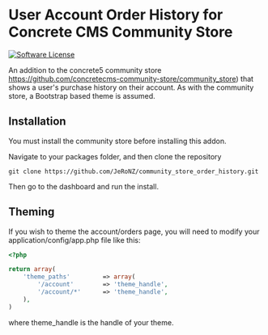 # User Account Order History for Concrete CMS Community Store

[![Software License](https://img.shields.io/badge/license-MIT-brightgreen.svg?style=flat-square)](LICENSE)

An addition to the concrete5 community store https://github.com/concretecms-community-store/community_store) that
shows a user's purchase history on their account. As with the community store, a Bootstrap based theme is assumed.

## Installation
You must install the community store before installing this addon.

Navigate to your packages folder, and then clone the repository

```git clone https://github.com/JeRoNZ/community_store_order_history.git```

Then go to the dashboard and run the install.

## Theming
If you wish to theme the account/orders page, you will need to modify your application/config/app.php file like this:

```php
<?php

return array(
	'theme_paths'         => array(
		'/account'        => 'theme_handle',
		'/account/*'      => 'theme_handle',
	),
)
```

where theme_handle is the handle of your theme.
